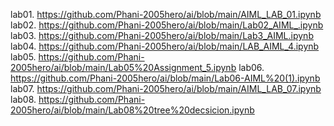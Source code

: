 lab01. https://github.com/Phani-2005hero/ai/blob/main/AIML_LAB_01.ipynb
lab02. https://github.com/Phani-2005hero/ai/blob/main/Lab02_AIML_.ipynb
lab03. https://github.com/Phani-2005hero/ai/blob/main/Lab3_AIML.ipynb
lab04. https://github.com/Phani-2005hero/ai/blob/main/LAB_AIML_4.ipynb
lab05. https://github.com/Phani-2005hero/ai/blob/main/Lab05%20Assignment_5.ipynb
lab06. https://github.com/Phani-2005hero/ai/blob/main/Lab06-AIML%20(1).ipynb
lab07. https://github.com/Phani-2005hero/ai/blob/main/AIML_LAB_07.ipynb
lab08. https://github.com/Phani-2005hero/ai/blob/main/Lab08%20tree%20decsicion.ipynb
